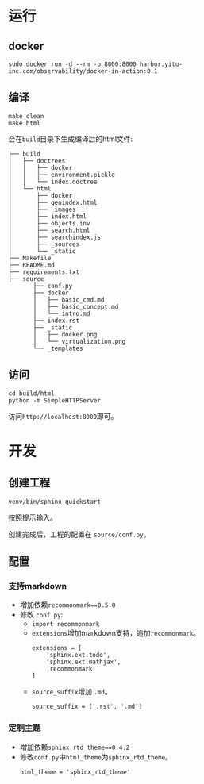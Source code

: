 # 运行
## docker

 ```
 sudo docker run -d --rm -p 8000:8000 harbor.yitu-inc.com/observability/docker-in-action:0.1
 ```

## 编译

```
make clean
make html
```

会在`build`目录下生成编译后的html文件:

```
├── build
│   ├── doctrees
│   │   ├── docker
│   │   ├── environment.pickle
│   │   └── index.doctree
│   └── html
│       ├── docker
│       ├── genindex.html
│       ├── _images
│       ├── index.html
│       ├── objects.inv
│       ├── search.html
│       ├── searchindex.js
│       ├── _sources
│       └── _static
├── Makefile
├── README.md
├── requirements.txt
├── source
       ├── conf.py
       ├── docker
       │   ├── basic_cmd.md
       │   ├── basic_concept.md
       │   └── intro.md
       ├── index.rst
       ├── _static
       │   ├── docker.png
       │   └── virtualization.png
       └── _templates
```

## 访问

```
cd build/html
python -m SimpleHTTPServer
```

访问`http://localhost:8000`即可。

# 开发

## 创建工程

```
venv/bin/sphinx-quickstart
```

按照提示输入。

创建完成后，工程的配置在 `source/conf.py`。

## 配置

### 支持markdown

* 增加依赖`recommonmark==0.5.0`
* 修改 `conf.py`:
    * `import recommonmark`
    * `extensions`增加markdown支持，追加`recommonmark`。
        ```
        extensions = [
            'sphinx.ext.todo',
            'sphinx.ext.mathjax',
            'recommonmark'
        ]
        ```
    * `source_suffix`增加 `.md`。
        ```
        source_suffix = ['.rst', '.md']
        ```
        
### 定制主题

* 增加依赖`sphinx_rtd_theme==0.4.2`
* 修改`conf.py`中`html_theme`为`sphinx_rtd_theme`。
    ```
    html_theme = 'sphinx_rtd_theme'
    ```
